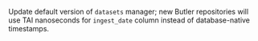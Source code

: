 Update default version of `datasets` manager; new Butler repositories will use TAI nanoseconds for `ingest_date` column instead of database-native timestamps.
